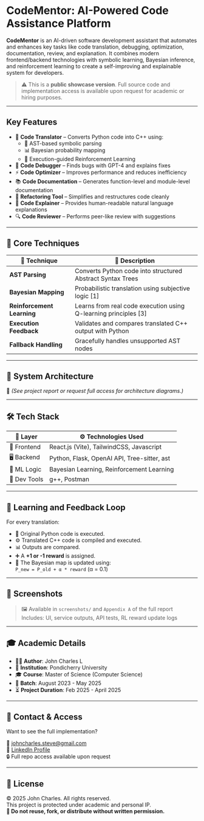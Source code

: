 # CodeMentor: AI-Powered Code Assistance Platform

**CodeMentor** is an AI-driven software development assistant that automates and enhances key tasks like code translation, debugging, optimization, documentation, review, and explanation. It combines modern frontend/backend technologies with symbolic learning, Bayesian inference, and reinforcement learning to create a self-improving and explainable system for developers.

> ⚠️ This is a **public showcase version**. Full source code and implementation access is available upon request for academic or hiring purposes.

---

## Key Features

- 🔁 **Code Translator** – Converts Python code into C++ using:
  - 🧩 AST-based symbolic parsing
  - 📊 Bayesian probability mapping
  - 🎯 Execution-guided Reinforcement Learning
- 🐞 **Code Debugger** – Finds bugs with GPT-4 and explains fixes
- ⚡ **Code Optimizer** – Improves performance and reduces inefficiency
- 📚 **Code Documentation** – Generates function-level and module-level documentation
- 🔄 **Refactoring Tool** – Simplifies and restructures code cleanly
- 🧠 **Code Explainer** – Provides human-readable natural language explanations
- 🔍 **Code Reviewer** – Performs peer-like review with suggestions

---

## 🧠 Core Techniques

| 🧪 Technique | 📝 Description |
|-------------|----------------|
| **AST Parsing** | Converts Python code into structured Abstract Syntax Trees |
| **Bayesian Mapping** | Probabilistic translation using subjective logic [1] |
| **Reinforcement Learning** | Learns from real code execution using Q-learning principles [3] |
| **Execution Feedback** | Validates and compares translated C++ output with Python |
| **Fallback Handling** | Gracefully handles unsupported AST nodes |

---

## 🧱 System Architecture

📐 *(See project report or request full access for architecture diagrams.)*

---

## 🛠️ Tech Stack

| 🧩 Layer       | ⚙️ Technologies Used                             |
|---------------|--------------------------------------------------|
| 🎨 Frontend    | React.js (Vite), TailwindCSS, Javascript         |
| 🖥️ Backend     | Python, Flask, OpenAI API, Tree-sitter, ast     |
| 🧠 ML Logic    | Bayesian Learning, Reinforcement Learning       |
| 🧰 Dev Tools   | g++, Postman          |

---

## 🔁 Learning and Feedback Loop

For every translation:
- 🧪 Original Python code is executed.
- ⚙️ Translated C++ code is compiled and executed.
- 📊 Outputs are compared.
- ➕ A **+1 or -1 reward** is assigned.
- 🔁 The Bayesian map is updated using:  
  `P_new = P_old + α * reward` (α = 0.1)

---

## 📸 Screenshots

> 🖼️ Available in `screenshots/` and `Appendix A` of the full report  
> Includes: UI, service outputs, API tests, RL reward update logs

---

## 🎓 Academic Details

- 👨‍🎓 **Author**: John Charles L  
- 🏫 **Institution**: Pondicherry University  
- 🎓 **Course**: Master of Science (Computer Science)  
- 📅 **Batch**: August 2023 - May 2025  
- ⏳ **Project Duration**: Feb 2025 - April 2025  

---

## 📩 Contact & Access

Want to see the full implementation?

📧 johncharles.steve@gmail.com  
🔗 [LinkedIn Profile](https://www.linkedin.com/in/-john-charles)  
🔒 Full repo access available upon request

---

## 🛑 License

© 2025 John Charles. All rights reserved.  
This project is protected under academic and personal IP.  
**🚫 Do not reuse, fork, or distribute without written permission.**
